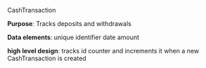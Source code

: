 CashTransaction

**Purpose**: 
Tracks deposits and withdrawals

**Data elements**:
unique identifier
date
amount

**high level design**:
tracks id counter and increments it when a new CashTransaction is created
